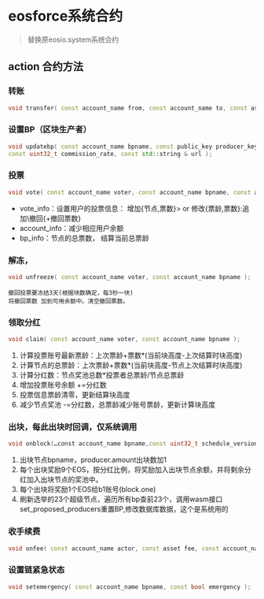 # eosforce系统合约

> 替换原eosio.system系统合约

## action 合约方法

### 转账
```C++
void transfer( const account_name from, const account_name to, const asset quantity, const string memo );
```
### 设置BP（区块生产者）
```C++
void updatebp( const account_name bpname, const public_key producer_key,
const uint32_t commission_rate, const std::string & url );
```

### 投票
```C++
void vote( const account_name voter, const account_name bpname, const asset stake );
```

- vote_info：设置用户的投票信息：
增加{节点,票数}> or 
修改{票龄,票数}:追加\撤回{+撤回票数}
- account_info：减少相应用户余额
- bp_info：节点的总票数， 结算当前总票龄


### 解冻，
```C++
void unfreeze( const account_name voter, const account_name bpname );
```
    撤回投票要冻结3天(根据块数确定，每3秒一块)
    将撤回票数 加到可用余额中。清空撤回票数。


### 领取分红
```C++
void claim( const account_name voter, const account_name bpname );
```
1. 计算投票账号最新票龄：上次票龄+票数*(当前块高度-上次结算时块高度)
2. 计算节点的总票龄：上次票龄+票数*(当前块高度-节点上次结算时块高度)
3. 计算分红数：节点奖池总数*投票者总票龄/节点总票龄
4. 增加投票账号余额 +=分红数
5. 投票信息票龄清零，更新结算块高度
6. 减少节点奖池 -=分红数，总票龄减少账号票龄，更新计算块高度


### 出块，每此出块时回调，仅系统调用
```C++
void onblock(…const account_name bpname,const uint32_t schedule_version);
```
1. 出块节点bpname，producer.amount出块数加1
2. 每个出块奖励9个EOS，按分红比例，将奖励加入出块节点余额，并将剩余分红加入出块节点的奖池中。
3. 每个出块将奖励1个EOS给b1账号(block.one)
4. 刷新选举的23个超级节点，遍历所有bp查前23个，调用wasm接口set_proposed_producers重置BP,修改数据库数据，这个是系统用的

### 收手续费
```C++
void onfee( const account_name actor, const asset fee, const account_name bpname );
```

### 设置链紧急状态
```C++
void setemergency( const account_name bpname, const bool emergency );
```
